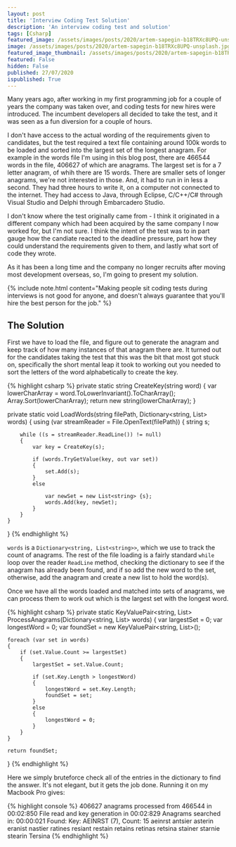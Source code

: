 ```yaml
---
layout: post
title: 'Interview Coding Test Solution'
description: 'An interview coding test and solution'
tags: [Csharp]
featured_image: /assets/images/posts/2020/artem-sapegin-b18TRXc8UPQ-unsplash.jpg
image: /assets/images/posts/2020/artem-sapegin-b18TRXc8UPQ-unsplash.jpg
featured_image_thumbnail: /assets/images/posts/2020/artem-sapegin-b18TRXc8UPQ-unsplash.jpg
featured: False
hidden: False
published: 27/07/2020
ispublished: True
---
```

Many years ago, after working in my first programming job for a couple of years the company was taken over, and coding tests for new hires were introduced. The incumbent developers all decided to take the test, and it was seen as a fun diversion for a couple of hours. 

I don't have access to the actual wording of the requirements given to candidates, but the test required a text file containing around 100k words to be loaded and sorted into the largest set of the longest anagram. For example in the words file I'm using in this blog post, there are 466544 words in the file, 406627 of which are anagrams. The largest set is for a 7 letter anagram, of whih there are 15 words. There are smaller sets of longer anagrams, we're not interested in those. And, it had to run in in less a second. They had three hours to write it, on a computer not connected to the internet. They had access to Java, through Eclipse, C/C++/C# through Visual Studio and Delphi through Embarcadero Studio.

I don't know where the test originally came from - I think it originated in a different company which had been acquired by the same company I now worked for, but I'm not sure. I think the intent of the test was to in part gauge how the candiate reacted to the deadline pressure, part how they could understand the requirements given to them, and lastly what sort of code they wrote.

As it has been a long time and the company no longer recruits after moving most development overseas, so, I'm going to present my solution.

{% include note.html content="Making people sit coding tests during interviews is not good for anyone, and doesn't always guarantee that you'll hire the best person for the job." %}

## The Solution

First we have to load the file, and figure out to generate the anagram and keep track of how many instances of that anagram there are. It turned out for the candidates taking the test that this was the bit that most got stuck on, specifically the short mental leap it took to working out you needed to sort the letters of the word alphabetically to create the key.

{% highlight csharp %}
private static string CreateKey(string word)
{
    var lowerCharArray = word.ToLowerInvariant().ToCharArray();
    Array.Sort(lowerCharArray);
    return new string(lowerCharArray);
}

private static void LoadWords(string filePath, Dictionary<string, List<string>> words)
{
    using (var streamReader = File.OpenText(filePath))
    {
        string s;

        while ((s = streamReader.ReadLine()) != null)
        {
            var key = CreateKey(s);

            if (words.TryGetValue(key, out var set))
            {
                set.Add(s);
            }
            else
        
                var newSet = new List<string> {s};
                words.Add(key, newSet);
            }
        }
    }
}
{% endhighlight %}

`words` is a `Dictionary<string, List<string>>`, which we use to track the count of anagrams. The rest of the file loading is a fairly standard `while` loop over the reader `ReadLine` method, checking the dictionary to see if the anagram has already been found, and if so add the new word to the set, otherwise, add the anagram and create a new list to hold the word(s).

Once we have all the words loaded and matched into sets of anagrams, we can process them to work out which is the largest set with the longest word.


{% highlight csharp %}
private static KeyValuePair<string, List<string>> ProcessAnagrams(Dictionary<string, List<string>> words)
{
    var largestSet = 0;
    var longestWord = 0;
    var foundSet = new KeyValuePair<string, List<string>>();

    foreach (var set in words)
    {
        if (set.Value.Count >= largestSet)
        {
            largestSet = set.Value.Count;

            if (set.Key.Length > longestWord)
            {
                longestWord = set.Key.Length;
                foundSet = set;
            }
            else
            {
                longestWord = 0;
            }
        }
    }

    return foundSet;
}
{% endhighlight %}

Here we simply bruteforce check all of the entries in the dictionary to find the answer. It's not elegant, but it gets the job done. Running it on my Macbook Pro gives:

{% highlight console %}
406627 anagrams processed from 466544 in 00:02:850
File read and key generation in 00:02:829
Anagrams searched in: 00:00:021
Found: 
Key: AEINRST (7), Count: 15
aeinrst
antsier
asterin
eranist
nastier
ratines
resiant
restain
retains
retinas
retsina
stainer
starnie
stearin
Tersina
{% endhighlight %}